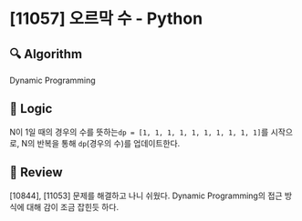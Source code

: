 # [11057] 오르막 수 - Python

## :mag: Algorithm

Dynamic Programming

## :round_pushpin: Logic

N이 1일 때의 경우의 수를 뜻하는```dp = [1, 1, 1, 1, 1, 1, 1, 1, 1, 1]```를 시작으로,
N의 반복을 통해 ```dp```(경우의 수)를 업데이트한다.

## :memo: Review

[10844], [11053] 문제를 해결하고 나니 쉬웠다. Dynamic Programming의 접근 방식에 대해 감이 조금 잡힌듯 하다.
